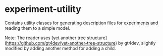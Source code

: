 # experiment-utility
Contains utility classes for generating description files for experiments and reading them to a simple model.

Note: The reader uses [yet another tree structure] (https://github.com/gt4dev/yet-another-tree-structure) by gt4dev, slightly modified by adding another method for adding a child.

